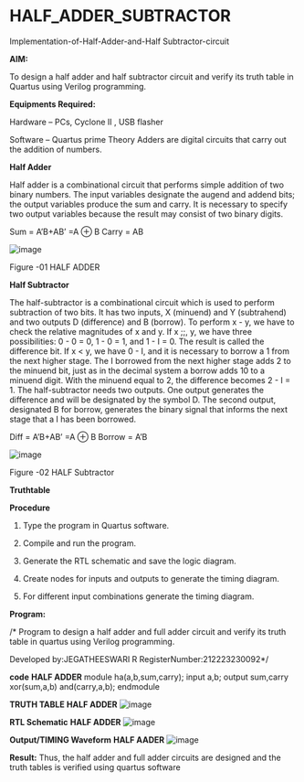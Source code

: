 # HALF_ADDER_SUBTRACTOR

Implementation-of-Half-Adder-and-Half Subtractor-circuit

**AIM:**

To design a half adder and half subtractor circuit and verify its truth table in Quartus using Verilog programming.

**Equipments Required:**

Hardware – PCs, Cyclone II , USB flasher 

Software – Quartus prime Theory Adders are digital circuits that carry out the addition of numbers.

**Half Adder**

Half adder is a combinational circuit that performs simple addition of two binary numbers. The input variables designate the augend and addend bits; the output variables produce the sum and carry. It is necessary to specify two output variables because the result may consist of two binary digits.

Sum = A’B+AB’ =A ⊕ B Carry = AB

![image](https://github.com/naavaneetha/HALF_ADDER_SUBTRACTOR/assets/154305477/bd4a0b2c-cdbc-4184-ab08-81578f121e1f)

Figure -01 HALF ADDER

**Half Subtractor**

The half-subtractor is a combinational circuit which is used to perform subtraction of two bits. It has two inputs, X (minuend) and Y (subtrahend) and two outputs D (difference) and B (borrow). To perform x - y, we have to check the relative magnitudes of x and y. If x ;;, y, we have three possibilities: 0 - 0 = 0, 1 - 0 = 1, and 1 - I = 0. The result is called the difference bit. If x < y, we have 0 - I, and it is necessary to borrow a 1 from the next higher stage. The I borrowed from the next higher stage adds 2 to the minuend bit, just as in the decimal system a borrow adds 10 to a minuend digit. With the minuend equal to 2, the difference becomes 2 - I = 1. The half-subtractor needs two outputs. One output generates the difference and will be designated by the symbol D. The second output, designated B for borrow, generates the binary signal that informs the next stage that a I has been borrowed. 

Diff = A’B+AB’ =A ⊕ B
Borrow = A’B

 ![image](https://github.com/naavaneetha/HALF_ADDER_SUBTRACTOR/assets/154305477/d76b099c-513f-4e7c-843a-e2fd028a531a)

Figure -02 HALF Subtractor

**Truthtable**

**Procedure**

1.	Type the program in Quartus software.

2.	Compile and run the program.

3.	Generate the RTL schematic and save the logic diagram.

4.	Create nodes for inputs and outputs to generate the timing diagram.

5.	For different input combinations generate the timing diagram.


**Program:**

/* Program to design a half adder and full adder circuit and verify its truth table in quartus using Verilog programming.

Developed by:JEGATHEESWARI R RegisterNumber:212223230092*/

**code**
**HALF ADDER**
module ha(a,b,sum,carry);
input a,b;
output sum,carry
xor(sum,a,b)
and(carry,a,b);
endmodule



**TRUTH TABLE**
**HALF ADDER**
![image](https://github.com/Jegatheeswarir/HALF_ADDER_SUBTRACTOR/assets/144871077/d565e88a-1977-4583-9a15-40017d036e4e)


**RTL Schematic**
**HALF ADDER**
![image](https://github.com/Jegatheeswarir/HALF_ADDER_SUBTRACTOR/assets/144871077/aa89c8bb-292c-4f83-97d1-adde44660c94)


**Output/TIMING Waveform**
**HALF AADER**
![image](https://github.com/Jegatheeswarir/HALF_ADDER_SUBTRACTOR/assets/144871077/1d6d2e35-e97f-48dd-ac50-f65c822fe352)




**Result:**
Thus, the half adder and full adder circuits are designed and the truth tables is verified using quartus software

